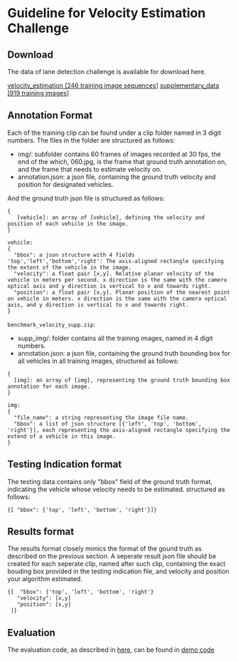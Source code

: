 # Guideline for Velocity Estimation Challenge

## Download
The data of lane detection challenge is available for download here.

[velocity_estimation [246 training image sequences]](https://s3-us-west-2.amazonaws.com/benchmark.tusimple.ai/benchmark_velocity.zip)
[supplementary_data [919 training images]](https://s3-us-west-2.amazonaws.com/benchmark.tusimple.ai/benchmark_velocity_supp.zip)

## Annotation Format

Each of the training clip can be found under a clip folder named in 3 digit numbers.
The files in the folder are structured as follows:
 - img/:  subfolder contains 60 frames of images recorded at 30 fps, the end of the which, 060.jpg, is the frame that ground truth annotation on, and the frame that needs to estimate velocity on.
 - annotation.json: a json file, containing the ground truth velocity and position for designated vehicles.  

And the ground truth json file is structured as follows:
```
{
   [vehicle]: an array of [vehicle], defining the velocity and position of each vehicle in the image.
}

vehicle:
{
  "bbox": a json structure with 4 fields 'top','left','bottom','right': The axis-aligned rectangle specifying the extent of the vehicle in the image.
  "velocity": a float pair [x,y]. Relative planar velocity of the vehicle in meters per second. x direction is the same with the camera optical axis and y direction is vertical to x and towards right.
  "position": a float pair [x,y]. Planar position of the nearest point on vehicle in meters. x direction is the same with the camera optical axis, and y direction is vertical to x and towards right.
}
```

`benchmark_velocity_supp.zip`:
  - supp_img/: folder contains all the training images, named in 4 digit numbers.
  - annotation.json: a json file, containing the ground truth bounding box for all vehicles in all training images, structured as follows:
  ```
  {
    [img]: an array of [img], representing the ground truth bounding box annotation for each image.
  }

  img:
  {
    "file_name": a string representing the image file name.
    "bbox": a list of json structure [{'left', 'top', 'bottom', 'right'}], each representing the axis-aligned rectangle specifying the extend of a vehicle in this image.
  }
  ```

## Testing Indication format
The testing data contains only "bbox" field of the ground truth format, indicating the vehicle whose velocity needs to be estimated. structured as follows:
```
{[ "bbox": {'top', 'left', 'bottom', 'right'}]}
```

## Results format

The results format closely mimics the format of the gound truth as described on the previous section. A seperate result json file should be created for each seperate clip, named after such clip, containing the exact bouding box provided in the testing indication file, and velocity and position your algorithm estimated.
```
{[  "bbox": {'top', 'left', 'bottom', 'right'}
   "velocity": [x,y]
   "position": [x,y]
 ]}
```

## Evaluation
The evaluation code, as described in [here](http://benchmark.tusimple.ai/#/challenge/velocity/readme), can be found in [demo code](https://github.com/TuSimple/tusimple-benchmark/blob/master/example/velocity_demo.ipynb)
